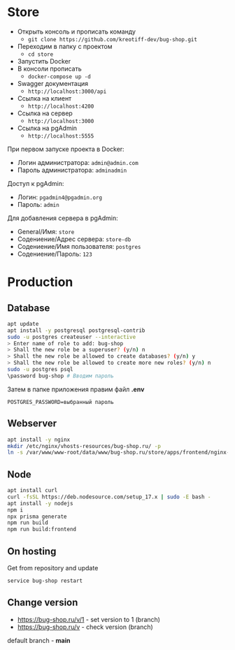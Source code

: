 # Store

- Открыть консоль и прописать команду
  - `git clone https://github.com/kreotiff-dev/bug-shop.git`
- Переходим в папку с проектом
  - `cd store`
- Запустить Docker
- В консоли прописать
  - `docker-compose up -d`
- Swagger документация
  - `http://localhost:3000/api`
- Ссылка на клиент
  - `http://localhost:4200`
- Ссылка на сервер
  - `http://localhost:3000`
- Ссылка на pgAdmin
  - `http://localhost:5555`

При первом запуске проекта в Docker:

- Логин администратора: `admin@admin.com`
- Пароль администратора: `adminadmin`

Доступ к pgAdmin:

- Логин: `pgadmin4@pgadmin.org`
- Пароль: `admin`

Для добавления сервера в pgAdmin:

- General/Имя: `store`
- Содениение/Адрес сервера: `store-db`
- Содениение/Имя пользователя: `postgres`
- Содениение/Пароль: `123`

# Production
Database
--------

```bash
apt update
apt install -y postgresql postgresql-contrib
sudo -u postgres createuser --interactive
> Enter name of role to add: bug-shop
> Shall the new role be a superuser? (y/n) n
> Shall the new role be allowed to create databases? (y/n) y
> Shall the new role be allowed to create more new roles? (y/n) n
sudo -u postgres psql
\password bug-shop # Вводим пароль
```

Затем в папке приложения правим файл **.env**
```
POSTGRES_PASSWORD=выбранный пароль
```

Webserver
---------

```bash
apt install -y nginx
mkdir /etc/nginx/vhosts-resources/bug-shop.ru/ -p
ln -s /var/www/www-root/data/www/bug-shop.ru/store/apps/frontend/nginx-hosting.conf /etc/nginx/vhosts-resources/bug-shop.ru/api.conf
```

Node
----

```bash
apt install curl
curl -fsSL https://deb.nodesource.com/setup_17.x | sudo -E bash -
apt install -y nodejs
npm i
npx prisma generate
npm run build
npm run build:frontend
```


On hosting
----------

Get from repository and update

```bash
service bug-shop restart
```

Change version
--------------

- https://bug-shop.ru/v/1 - set version to 1 (branch)
- https://bug-shop.ru/v - check version (branch)

default branch - **main**